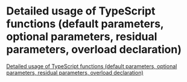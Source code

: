 # Detailed usage of TypeScript functions (default parameters, optional parameters, residual parameters, overload declaration)
[Detailed usage of TypeScript functions (default parameters, optional parameters, residual parameters, overload declaration)](https://aiwithcloud.com/2022/09/14/detailed_usage_of_typescript_functions_default_parameters_optional_parameters_residual_parameters_overload_declaration/)